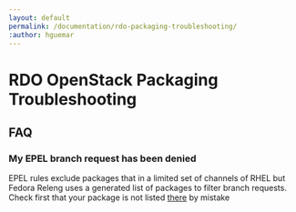 ```yaml
---
layout: default
permalink: /documentation/rdo-packaging-troubleshooting/
:author: hguemar
---
```


# RDO OpenStack Packaging Troubleshooting

## FAQ

### My EPEL branch request has been denied


EPEL rules exclude packages that in a limited set of channels of
RHEL but Fedora Releng uses a generated list of packages to filter
branch requests. Check first that your package is not listed
[there](http://infrastructure.fedoraproject.org/repo/json/pkg_el7.json)
by mistake

